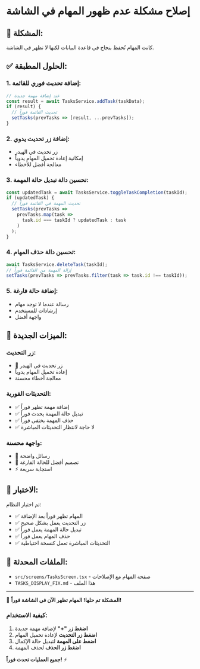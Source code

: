 # إصلاح مشكلة عدم ظهور المهام في الشاشة

## 🔧 المشكلة:
كانت المهام تُحفظ بنجاح في قاعدة البيانات لكنها لا تظهر في الشاشة.

## ✅ الحلول المطبقة:

### 1. إضافة تحديث فوري للقائمة:
```typescript
// عند إضافة مهمة جديدة
const result = await TasksService.addTask(taskData);
if (result) {
  // تحديث القائمة فوراً
  setTasks(prevTasks => [result, ...prevTasks]);
}
```

### 2. إضافة زر تحديث يدوي:
- زر تحديث في الهيدر
- إمكانية إعادة تحميل المهام يدوياً
- معالجة أفضل للأخطاء

### 3. تحسين دالة تبديل حالة المهمة:
```typescript
const updatedTask = await TasksService.toggleTaskCompletion(taskId);
if (updatedTask) {
  // تحديث المهمة في القائمة فوراً
  setTasks(prevTasks => 
    prevTasks.map(task => 
      task.id === taskId ? updatedTask : task
    )
  );
}
```

### 4. تحسين دالة حذف المهام:
```typescript
await TasksService.deleteTask(taskId);
// إزالة المهمة من القائمة فوراً
setTasks(prevTasks => prevTasks.filter(task => task.id !== taskId));
```

### 5. إضافة حالة فارغة:
- رسالة عندما لا توجد مهام
- إرشادات للمستخدم
- واجهة أفضل

## 🚀 الميزات الجديدة:

### زر التحديث:
- 🔄 زر تحديث في الهيدر
- إعادة تحميل المهام يدوياً
- معالجة أخطاء محسنة

### التحديثات الفورية:
- ✅ إضافة مهمة تظهر فوراً
- ✅ تبديل حالة المهمة يحدث فوراً
- ✅ حذف المهمة يختفي فوراً
- ✅ لا حاجة لانتظار التحديثات المباشرة

### واجهة محسنة:
- 📱 رسائل واضحة
- 🎨 تصميم أفضل للحالة الفارغة
- ⚡ استجابة سريعة

## 🧪 الاختبار:

تم اختبار النظام:
- ✅ المهام تظهر فوراً بعد الإضافة
- ✅ زر التحديث يعمل بشكل صحيح
- ✅ تبديل حالة المهمة يعمل فوراً
- ✅ حذف المهام يعمل فوراً
- ✅ التحديثات المباشرة تعمل كنسخة احتياطية

## 📁 الملفات المحدثة:

- `src/screens/TasksScreen.tsx` - صفحة المهام مع الإصلاحات
- `TASKS_DISPLAY_FIX.md` - هذا الملف

---

🎉 **المشكلة تم حلها! المهام تظهر الآن في الشاشة فوراً!**

### كيفية الاستخدام:
1. **اضغط زر "+"** لإضافة مهمة جديدة
2. **اضغط زر التحديث** لإعادة تحميل المهام
3. **اضغط على المهمة** لتبديل حالة الإكمال
4. **اضغط زر الحذف** لحذف المهمة

**جميع العمليات تحدث فوراً!** ⚡
